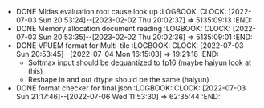 - DONE Midas evaluation root cause look up
  :LOGBOOK:
  CLOCK: [2022-07-03 Sun 20:53:24]--[2023-02-02 Thu 20:02:37] =>  5135:09:13
  :END:
- DONE Memory allocation document reading
  :LOGBOOK:
  CLOCK: [2022-07-03 Sun 20:53:35]--[2023-02-02 Thu 20:02:36] =>  5135:09:01
  :END:
- DONE VPUEM format for Multi-tile
  :LOGBOOK:
  CLOCK: [2022-07-03 Sun 20:53:45]--[2022-07-04 Mon 16:15:03] =>  19:21:18
  :END:
	- Softmax input should be dequantized to fp16 (maybe haiyun look at this)
	- Reshape in and out dtype should be the same (haiyun)
- DONE format checker for final json
  :LOGBOOK:
  CLOCK: [2022-07-03 Sun 21:17:46]--[2022-07-06 Wed 11:53:30] =>  62:35:44
  :END: